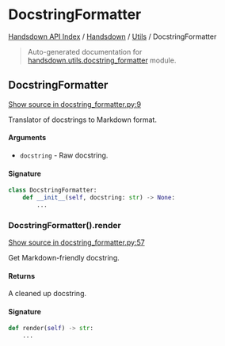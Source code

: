 # DocstringFormatter

[Handsdown API Index](../../README.md#handsdown-api-index) /
[Handsdown](../index.md#handsdown) /
[Utils](./index.md#utils) /
DocstringFormatter

> Auto-generated documentation for [handsdown.utils.docstring_formatter](https://github.com/vemel/handsdown/blob/main/handsdown/utils/docstring_formatter.py) module.

## DocstringFormatter

[Show source in docstring_formatter.py:9](https://github.com/vemel/handsdown/blob/main/handsdown/utils/docstring_formatter.py#L9)

Translator of docstrings to Markdown format.

#### Arguments

- `docstring` - Raw docstring.

#### Signature

```python
class DocstringFormatter:
    def __init__(self, docstring: str) -> None:
        ...
```

### DocstringFormatter().render

[Show source in docstring_formatter.py:57](https://github.com/vemel/handsdown/blob/main/handsdown/utils/docstring_formatter.py#L57)

Get Markdown-friendly docstring.

#### Returns

A cleaned up docstring.

#### Signature

```python
def render(self) -> str:
    ...
```
